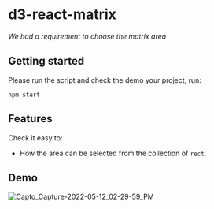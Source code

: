 # d3-react-matrix

*We had a requirement to choose the matrix area*

## Getting started

Please run the script and check the demo
your project, run:

```shell
npm start
```

## Features

Check it easy to:
* How the area can be selected from the collection of `rect`.

## Demo

![Capto_Capture-2022-05-12_02-29-59_PM](https://user-images.githubusercontent.com/41019113/167999195-17d0df44-650a-4261-8415-d0db3880d99c.gif)

